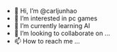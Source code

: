 - 👋 Hi, I’m @carljunhao
- 👀 I’m interested in pc games
- 🌱 I’m currently learning AI
- 💞️ I’m looking to collaborate on ...
- 📫 How to reach me ...

<!---
carljunhao/carljunhao is a ✨ special ✨ repository because its `README.md` (this file) appears on your GitHub profile.
You can click the Preview link to take a look at your changes.
--->
